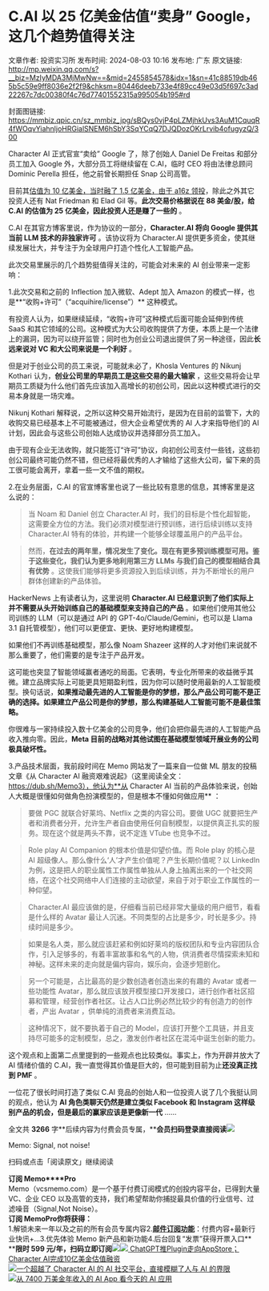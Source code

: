 # C.AI 以 25 亿美金估值“卖身” Google，这几个趋势值得关注

文章作者: 投资实习所
发布时间: 2024-08-03 10:16
发布地: 广东
原文链接: http://mp.weixin.qq.com/s?__biz=MzIyMDA3MjMwNw==&mid=2455854578&idx=1&sn=41c88519db465b5c59e9ff8036e2f2f9&chksm=80446deeb733e4f89cc49e03d5f697c3ad22267c7dc00380f4c76d77401552315a995054b195#rd

封面图链接: https://mmbiz.qpic.cn/sz_mmbiz_jpg/sBQys0vjP4pLZMjhkUvs3AuM1CquqR4fWOqvYiahnljoHRGialSNEM6hSbY3SqYCqQ7DJQDozOKrLrvib4ofugyzQ/300

Character AI 正式官宣“卖给” Google 了，除了创始人 Daniel De Freitas 和部分员工加入 Google
外，大部分员工将继续留在 C.AI，临时 CEO 将由法律总顾问 Dominic Perella 担任，他之前曾长期担任 Snap 公司高管。

目前其[估值为 10 亿美金，当时融了 1.5 亿美金，由于 a16z
领投](http://mp.weixin.qq.com/s?__biz=MzIyMDA3MjMwNw==&mid=2455850575&idx=1&sn=71c79762ed6d9de25a315bb86100e136&chksm=80447e53b733f74505beda7c873f94738ab5bd6e99ca00ac108158441fc7c8a71fea4cfc2626&scene=21#wechat_redirect)，除此之外其它投资人还有
Nat Friedman 和 Elad Gil 等。**此次交易价格据说在 88 美金/股，给 C.AI 的估值为 25
亿美金，因此投资人还是赚了一些的** 。

C.AI 在其官方博客里说，作为协议的一部分，**Character.AI 将向 Google 提供其当前 LLM 技术的非独家许可** 。该协议将为
Character.AI 提供更多资金，使其继续发展壮大，并专注于为全球用户打造个性化人工智能产品。

此次交易里展示的几个趋势挺值得关注的，可能会对未来的 AI 创业带来一定影响：

1.此次交易和之前的 Inflection 加入微软、Adept 加入 Amazon
的模式一样，也是**“收购+许可”（“acquihire/license”）** 这种模式。

有投资人认为，如果继续延续，“收购+许可”这种模式后面可能会延伸到传统 SaaS
和其它领域的公司。这种模式为大公司收购提供了方便，本质上是一个法律上的漏洞，因为可以绕开监管；同时也为创业公司退出提供了另一种途径，因此**长远来说对 VC
和大公司来说是一个利好** 。

但是对于创业公司的员工来说，可能就未必了，Khosla Ventures 的 Nikunj Kothari
认为，**创业公司里的早期员工是这些交易的最大输家**
，这些交易将会让早期员工质疑为什么他们首先应该加入高增长的初创公司，因此以这种模式进行的交易本身就是一场灾难。

Nikunj Kothari 解释说，之所以这种交易开始流行，是因为在目前的监管下，大的收购交易已经基本上不可能被通过，但大企业希望优秀的 AI
人才来指导他们的 AI 计划，因此会与这些公司创始人达成协议并选择部分员工加入。

由于现有企业无法收购，就只能签订“许可”协议，向初创公司支付一些钱，这些初创公司最终可能仍然不错，但已经将最优秀的人才输给了这些大公司，留下来的员工很可能会离开，拿着一些一文不值的期权。

2.在业务层面，C.AI 的官宣博客里也说了一些比较有意思的信息，其博客里是这么说的：

> 当 Noam 和 Daniel 创立 Character.AI
> 时，我们的目标是个性化超智能，这需要全方位的方法。我们必须对模型进行预训练，进行后续训练以支持 Character.AI
> 特有的体验，并构建一个能够全球覆盖用户的产品平台。

> 然而，**在过去的两年里，情况发生了变化。现在有更多预训练模型可用。鉴于这些变化，我们认为更多地利用第三方 LLMs 与我们自己的模型相结合具有优势**
> 。这使我们能够将更多资源投入到后续训练，并为不断增长的用户群体创建新的产品体验。

HackerNews 上有读者认为，这里说明 **Character.AI 已经意识到了他们实际上并不需要从头开始训练自己的基础模型来支持自己的产品**
。如果他们使用其他公司训练的 LLM（可以是通过 API 的 GPT-4o/Claude/Gemini，也可以是 Llama 3.1
自托管模型），他们可以更便宜、更快、更好地构建模型。

如果他们不再训练基础模型，那么像 Noam Shazeer 这样的人才对他们来说就不那么重要了，他们需要的是专注于产品开发。

这可能也突显了智能领域赢者通吃的局面。它表明，专业化所带来的收益微乎其微。建立品牌实际上可能更具短期盈利性，因为你可以随时使用最新的人工智能模型。换句话说，**如果推动最先进的人工智能是你的梦想，那么产品公司可能不是正确的选择。如果建立产品公司是你的梦想，那么构建基础人工智能可能不是最佳策略。**

你很难与一家持续投入数十亿美金的公司竞争，他们会把你最先进的人工智能产品收入推向零。因此，**Meta
目前的战略对其他试图在基础模型领域开展业务的公司极具破坏性。**

3.产品技术层面，我前段时间在 Memo 网站发了一篇来自一位做 ML 朋友的投稿文章《从 Character AI
融资艰难说起》（这里阅读全文：https://dub.sh/Memo3），他认为**从 Character AI
当前的产品体验来说，创始人大概是很懂如何做角色扮演模型的，但是根本不懂如何做应用** ：

> 要做 PGC 就联合好莱坞、Netflix 之类的内容公司。要做 UGC
> 就要把生产者和消费者分开，允许生产者自由使用任何自制模型，以提供真正扎实的服务。现在这个就是两头不靠，说不定连 VTube 也竞争不过。

> Role play AI Companion 的根本价值是仰望价值。而 Role play 的核心是 AI
> 超级像人。那么像什么‘人’才产生价值呢？产生长期价值呢？以 LinkedIn
> 为例，这是把人的职业属性工作属性单独从人身上抽离出来的一个社交网络，在这个社交网络中人们连接的主动欲望，来自于对于职业工作属性的一种仰望。

> Character.AI 最应该做的是，仔细看当前已经非常大量级的用户细节，看看是什么样的 Avatar
> 最让人沉迷。不同类型的占比是多少，时长是多少。持续时间是多少。

>
> 如果是名人类，那么就应该赶紧和例如好莱坞的版权团队和专业内容团队合作，引入足够多的，有着丰富故事和名气的人物，供消费者尽情探索未知和神秘。这样未来的走向就是偏内容向，娱乐向，会逐步短剧化。

> 另一个可能是，占比最高的是少数创造者创造出来的有趣的 Avatar 或者一些功能性
> Avatar，那么就应该放开模型接口开发接口，进行创作者社区招募和管理，经营创作者社区。让占人口比例必然比较少的有创造力的创作者，产出 Avatar
> ，供单纯的消费者来消费互动。

> 这种情况下，就不要执着于自己的 Model，应该打开整个工具链，并且支持尽可能多的定制模型，总之，激发创作者社区在混沌中诞生创新的能力。

这个观点和上面第二点里提到的一些观点也比较类似。事实上，作为开辟并放大了 AI 情绪价值的
C.AI，我一直觉得其价值是巨大的，但可能到目前为止**还没真正找到 PMF** 。

一位花了很长时间打造了类似 C.AI 竞品的创始人和一位投资人说了几个我挺认同的观点，他认为 **AI 角色类聊天仍然是建立类似 Facebook 和
Instagram 这样级别产品的机会，但是最后的赢家应该是更像新一代** ……

全文共 **3266**
字**后续内容为付费会员专属，****会员扫码登录直接阅读**![](https://mmbiz.qpic.cn/sz_mmbiz_png/sBQys0vjP4pLZMjhkUvs3AuM1CquqR4fOvk7opD77V9SzCicj7s4wjyEqzCiaCy1sxHXDcVszliaaWJaVHvcYQ2xw/640?wx_fmt=png&from=appmsg)  

Memo: Signal, not noise!

扫码或点击「阅读原文」继续阅读

**订阅 Memo****Pro**  
Memo（vcsmemo.com）是一个基于付费订阅模式的创投内容平台，已得到大量 VC、企业 CEO
以及高管的支持，我们希望帮助你捕捉最具价值的行业信号、过滤噪音（Signal,Not Noise）。  
**订阅 Memo****Pro****你将获得：**  
1.解锁未来一年以及之前的所有会员专属内容2.[**邮件订阅功能**](http://mp.weixin.qq.com/s?__biz=MzIyMDA3MjMwNw==&mid=2455853781&idx=1&sn=b6f8e3ddc87e9531f3f8c3e9cd98bd9f&chksm=80446ac9b733e3df93b89c17e905182bda7f4d132f3ac468961dfd70badeb92b9fcdf9f7083b&scene=21#wechat_redirect)：付费内容+最新行业快讯+...3.优先体验
Memo 新产品和新功能4.后台回复“发票”获得开票入口**  
****限时 599
元/年，扫码立即订阅**![](https://mmbiz.qpic.cn/mmbiz_png/mrJibAziaMQhQGoNHniac6wGOyRe172dlS0HCYicyjiaCTtly2pULIz6YPNsXeRjoQFSuDYezsia4ibhbAc1X3GKtVRyw/640?wx_fmt=png&wxfrom=5&wx_lazy=1&wx_co=1)[![](https://mmbiz.qpic.cn/mmbiz_jpg/sBQys0vjP4owU7O9RG0gCK2FmyZia5M0OHmgSI9MOQWibfQ9zuBFJe4FaRZJh5e7WPjicqeE9weMOwXX4Cp2vMTUA/640?wx_fmt=jpeg)
ChatGPT推Plugin走向AppStore；Character
AI完成10亿美金估值融资](https://mp.weixin.qq.com/s?__biz=MzIyMDA3MjMwNw==&mid=2455850575&idx=1&sn=71c79762ed6d9de25a315bb86100e136&chksm=80447e53b733f74505beda7c873f94738ab5bd6e99ca00ac108158441fc7c8a71fea4cfc2626&scene=21#wechat_redirect)  
[![](https://mmbiz.qpic.cn/sz_mmbiz_jpg/sBQys0vjP4pbVoqrJm4icUzCrQwerCzWyiciaWjU7DzjAnsgNPZHVPZTzyw2HiclcalaUp71aI4xuRGFT4UP1QoFOw/640?wx_fmt=jpeg)一个超越了
Character AI 的 AI 社交平台，直接模糊了人与 AI
的界限](https://mp.weixin.qq.com/s?__biz=MzIyMDA3MjMwNw==&mid=2455854184&idx=1&sn=3b4a08e7d369752fdf1118b1b5754cb7&chksm=80446c74b733e562ce0302965099d5746feba927645e15eb0ca317d2f4c90b23e57d667ba5ee&scene=21#wechat_redirect)  
[![](https://mmbiz.qpic.cn/sz_mmbiz_jpg/sBQys0vjP4oymwVPPG6TJuefnrCrLIFAbAk8KerS9FS2GPTBG5HAhY7Jd8pabnHBQ618GwPfnE0jlvFsBicwk9g/640?wx_fmt=jpeg)从
7400 万美金年收入的 AI App 看今天的 AI
应用](https://mp.weixin.qq.com/s?__biz=MzIyMDA3MjMwNw==&mid=2455854417&idx=1&sn=56342f22e6f0bc57bf5651bdc6a88ab5&chksm=80446d4db733e45bc509967af4ebbae332f81e7943412f1d481bbb2295ddbec89cabc2ad2cd8&scene=21#wechat_redirect)  

  


